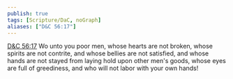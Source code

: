 ```yaml
---
publish: true
tags: [Scripture/DaC, noGraph]
aliases: ["D&C 56:17"]
---
```

[D&C 56:17](https://churchofjesuschrist.org/study/scriptures/dc-testament/dc/56?lang=eng&id=p17#p17) Wo unto you poor men, whose hearts are not broken, whose spirits are not contrite, and whose bellies are not satisfied, and whose hands are not stayed from laying hold upon other men's goods, whose eyes are full of greediness, and who will not labor with your own hands!
